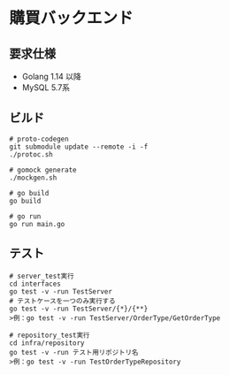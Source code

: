 # 購買バックエンド

## 要求仕様

- Golang 1.14 以降
- MySQL 5.7系

## ビルド

```
# proto-codegen
git submodule update --remote -i -f
./protoc.sh

# gomock generate
./mockgen.sh

# go build
go build

# go run
go run main.go
```

## テスト

```
# server_test実行
cd interfaces
go test -v -run TestServer
# テストケースを一つのみ実行する
go test -v -run TestServer/{*}/{**}
>例：go test -v -run TestServer/OrderType/GetOrderType

# repository_test実行
cd infra/repository
go test -v -run テスト用リポジトリ名
>例：go test -v -run TestOrderTypeRepository
```
